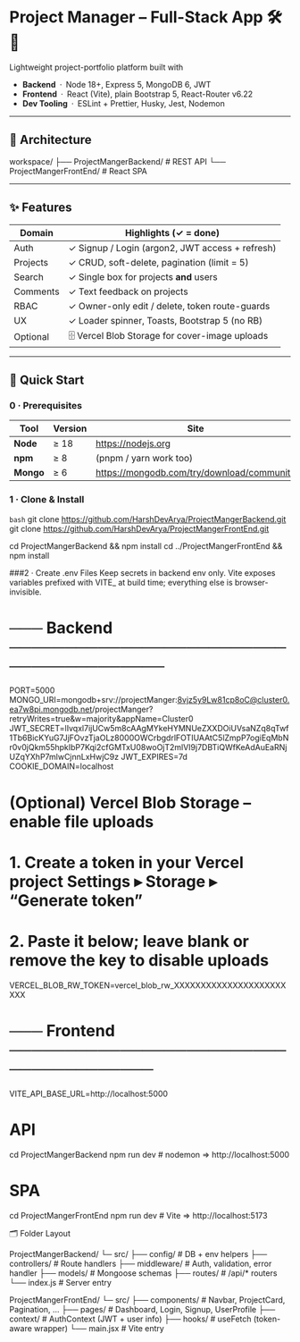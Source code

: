 # Project Manager – Full-Stack App 🛠️🎨

Lightweight project-portfolio platform built with

* **Backend** · Node 18+, Express 5, MongoDB 6, JWT  
* **Frontend** · React (Vite), plain Bootstrap 5, React-Router v6.22  
* **Dev Tooling** · ESLint + Prettier, Husky, Jest, Nodemon

---

## 📐 Architecture

workspace/
├── ProjectMangerBackend/ # REST API
└── ProjectMangerFrontEnd/ # React SPA


---

## ✨ Features

| Domain    | Highlights (✓ = done)                               |
|-----------|-----------------------------------------------------|
| Auth      | ✓ Signup / Login (argon2, JWT access + refresh)     |
| Projects  | ✓ CRUD, soft-delete, pagination (limit = 5)         |
| Search    | ✓ Single box for projects **and** users             |
| Comments  | ✓ Text feedback on projects                         |
| RBAC      | ✓ Owner-only edit / delete, token route-guards      |
| UX        | ✓ Loader spinner, Toasts, Bootstrap 5 (no RB)       |
| Optional  | 🗄️ Vercel Blob Storage for cover-image uploads       |

---

## 🚀 Quick Start

### 0 · Prerequisites

| Tool      | Version | Site |
|-----------|---------|------|
| **Node**  | ≥ 18    | <https://nodejs.org> |
| **npm**   | ≥ 8     | (pnpm / yarn work too) |
| **Mongo** | ≥ 6     | <https://mongodb.com/try/download/community> |

### 1 · Clone & Install

```bash```
git clone https://github.com/HarshDevArya/ProjectMangerBackend.git
git clone https://github.com/HarshDevArya/ProjectMangerFrontEnd.git

cd ProjectMangerBackend && npm install
cd ../ProjectMangerFrontEnd && npm install

###2 · Create .env Files
Keep secrets in backend env only.
Vite exposes variables prefixed with VITE_ at build time; everything else is browser-invisible.

# ─── Backend ───────────────────────────────────────
PORT=5000
MONGO_URI=mongodb+srv://projectManger:8vjz5y9Lw81cp8oC@cluster0.ea7w8pi.mongodb.net/projectManger?retryWrites=true&w=majority&appName=Cluster0
JWT_SECRET=lIvqxl7ijUCw5m8cAAgMYkeHYMNUeZXXDOiUVsaNZq8qTwf1Tb6BicKYuG7JjFOvzTjaOLz8000OWCrbgdrlFOTIUAAtC5lZmpP7ogiEqMbNr0v0jQkm55hpkIbP7Kqi2cfGMTxU08woOjT2mlVI9j7DBTiQWfKeAdAuEaRNjUZqYXhP7mlwCjnnLxHwjC9z
JWT_EXPIRES=7d
COOKIE_DOMAIN=localhost

# (Optional) Vercel Blob Storage – enable file uploads
#   1. Create a token in your Vercel project Settings ▸ Storage ▸ “Generate token”
#   2. Paste it below; leave blank or remove the key to disable uploads
VERCEL_BLOB_RW_TOKEN=vercel_blob_rw_XXXXXXXXXXXXXXXXXXXXXXXX

# ─── Frontend ──────────────────────────────────────
VITE_API_BASE_URL=http://localhost:5000


# API
cd ProjectMangerBackend
npm run dev          # nodemon ⇒ http://localhost:5000

# SPA
cd ProjectMangerFrontEnd
npm run dev          # Vite ⇒ http://localhost:5173


🗂 Folder Layout

ProjectMangerBackend/
└─ src/
   ├── config/       # DB + env helpers
   ├── controllers/  # Route handlers
   ├── middleware/   # Auth, validation, error handler
   ├── models/       # Mongoose schemas
   ├── routes/       # /api/* routers
   └── index.js      # Server entry

ProjectMangerFrontEnd/
└─ src/
   ├── components/   # Navbar, ProjectCard, Pagination, …
   ├── pages/        # Dashboard, Login, Signup, UserProfile
   ├── context/      # AuthContext (JWT + user info)
   ├── hooks/        # useFetch (token-aware wrapper)
   └── main.jsx      # Vite entry
